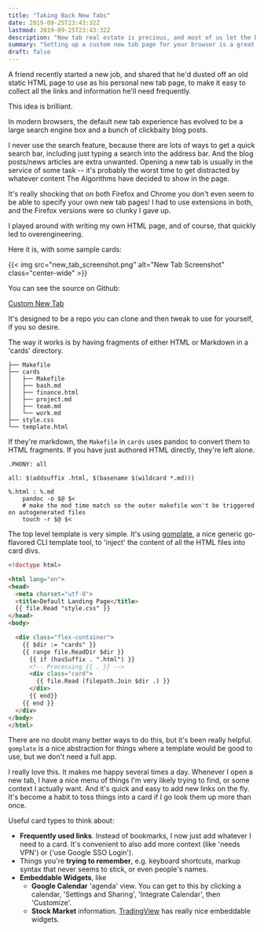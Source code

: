 ```yaml
---
title: "Taking Back New Tabs"
date: 2019-09-25T23:43:32Z
lastmod: 2019-09-25T23:43:32Z
description: "New tab real estate is precious, and most of us let the browser maker pick what goes there. It's time to take it back!"
summary: "Setting up a custom new tab page for your browser is a great way to make your most frequently accessed pages, and useful contextual information, a simple click away. This post explores a simple framework to turn fragments of markdown and HTML into a useful new tab experience."
draft: false
---
```


A friend recently started a new job, and shared that he'd dusted off an old static HTML page to use as his personal new tab page, to make it easy to collect all the links and information he'll need frequently.

This idea is brilliant.

In modern browsers, the default new tab experience has evolved to be a large search engine box and a bunch of clickbaity blog posts. 

I never use the search feature, because there are lots of ways to get a quick search bar, including just typing a search into the address bar. And the blog posts/news articles are extra unwanted. Opening a new tab is usually in the service of some task -- it's probably the worst time to get distracted by whatever content The Algorithms have decided to show in the page.

It's really shocking that on both Firefox and Chrome you don't even seem to be able to specify your own new tab pages! I had to use extensions in both, and the Firefox versions were so clunky I gave up.

I played around with writing my own HTML page, and of course, that quickly led to overengineering.

Here it is, with some sample cards:

{{< img src="new_tab_screenshot.png"  alt="New Tab Screenshot"   class="center-wide"  >}}

You can see the source on Github: 

[Custom New Tab](https://github.com/jbarratt/custom_new_tab)

It's designed to be a repo you can clone and then tweak to use for yourself, if you so desire.

The way it works is by having fragments of either HTML or Markdown in a 'cards' directory.

```shell
├── Makefile
├── cards
│   ├── Makefile
│   ├── bash.md
│   ├── finance.html
│   ├── project.md
│   ├── team.md
│   └── work.md
├── style.css
└── template.html
```

If they're markdown, the `Makefile` in `cards` uses pandoc to convert them to HTML fragments. If you have just authored HTML directly, they're left alone.

```make
.PHONY: all

all: $(addsuffix .html, $(basename $(wildcard *.md)))

%.html : %.md
	pandoc -o $@ $<
	# make the mod time match so the outer makefile won't be triggered on autogenerated files
	touch -r $@ $<
```

The top level template is very simple. It's using [gomplate](https://github.com/hairyhenderson/gomplate), a nice generic go-flavored CLI template tool, to 'inject' the content of all the HTML files into card divs.

```html
<!doctype html>

<html lang="en">
<head>
  <meta charset="utf-8">
  <title>Default Landing Page</title>
  {{ file.Read "style.css" }}
</head>
<body>

  <div class="flex-container">
    {{ $dir := "cards" }}
    {{ range file.ReadDir $dir }} 
      {{ if (hasSuffix . ".html") }}
      <!-- Processing {{ . }} -->
      <div class="card">
        {{ file.Read (filepath.Join $dir .) }}
      </div>
      {{ end}}
    {{ end }}
  </div>
</body>
</html>
```

There are no doubt many better ways to do this, but it's been really helpful. `gomplate` is a nice abstraction for things where a template would be good to use, but we don't need a full app.

I really love this. It makes me happy several times a day. Whenever I open a new tab, I have a nice menu of things I'm very likely trying to find, or some context I actually want. And it's quick and easy to add new links on the fly. It's become a habit to toss things into a card if I go look them up more than once.

Useful card types to think about:

* **Frequently used links**. Instead of bookmarks, I now just add whatever I need to a card. It's convenient to also add more context (like 'needs VPN') or ('use Google SSO Login'). 
* Things you're **trying to remember**, e.g. keyboard shortcuts, markup syntax that never seems to stick, or even people's names.
* **Embeddable Widgets**, like
  * **Google Calendar** 'agenda' view. You can get to this by clicking a calendar, 'Settings and Sharing', 'Integrate Calendar', then 'Customize'.
  * **Stock Market** information. [TradingView](https://www.tradingview.com/widget/) has really nice embeddable widgets.
